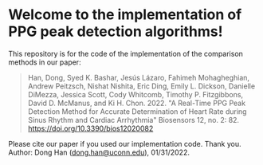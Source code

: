# Welcome to the implementation of PPG peak detection algorithms!

This repository is for the code of the implementation of the comparison methods in our paper:

> Han, Dong, Syed K. Bashar, Jesús Lázaro, Fahimeh Mohagheghian, Andrew Peitzsch, Nishat Nishita, Eric Ding, Emily L. Dickson, Danielle DiMezza, Jessica Scott, Cody Whitcomb, Timothy P. Fitzgibbons, David D. McManus, and Ki H. Chon. 2022. "A Real-Time PPG Peak Detection Method for Accurate Determination of Heart Rate during Sinus Rhythm and Cardiac Arrhythmia" Biosensors 12, no. 2: 82. https://doi.org/10.3390/bios12020082

Please cite our paper if you used our implementation code. Thank you.
Author: Dong Han (dong.han@uconn.edu), 01/31/2022.
